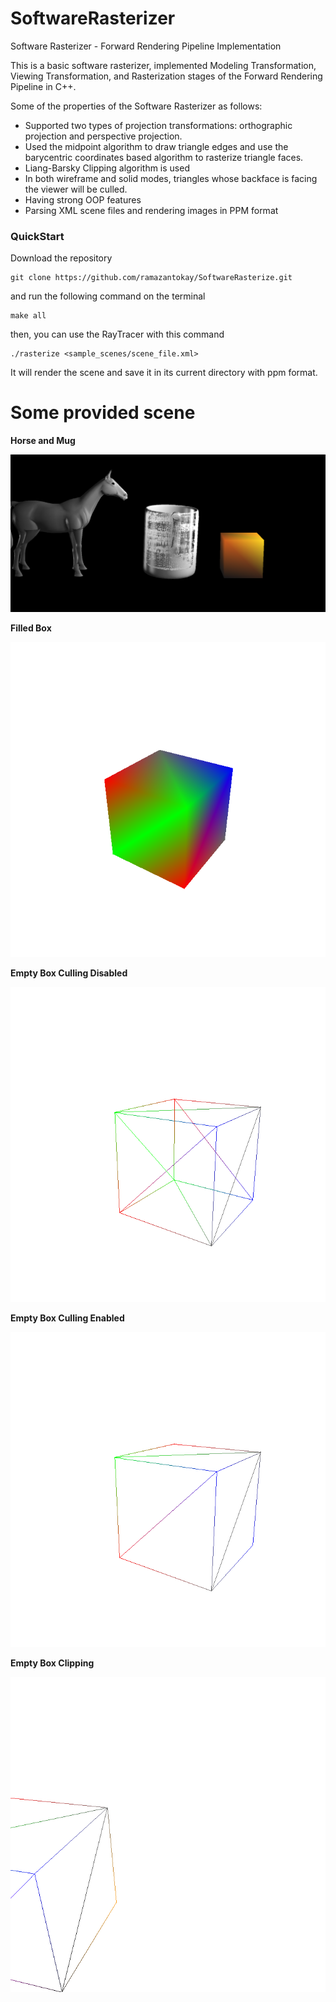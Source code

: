 # SoftwareRasterizer
Software Rasterizer - Forward Rendering Pipeline Implementation

This is a basic software rasterizer, implemented Modeling Transformation, Viewing Transformation, and Rasterization stages of the Forward Rendering Pipeline in C++.

Some of the properties of the Software Rasterizer as follows:
- Supported two types of projection transformations: orthographic projection and perspective projection.
- Used the midpoint algorithm to draw triangle edges and use the barycentric coordinates based algorithm to rasterize triangle faces.
- Liang-Barsky Clipping algorithm is used
- In both wireframe and solid modes, triangles whose backface is facing the viewer will be culled.
- Having strong OOP features
- Parsing XML scene files and rendering images in PPM format

### QuickStart

Download the repository

``` 
git clone https://github.com/ramazantokay/SoftwareRasterize.git
```
and run the following command on the terminal
```
make all
```
then, you can use the RayTracer with this command

```
./rasterize <sample_scenes/scene_file.xml>
```
It will render the scene and save it in its current directory with ppm format.

# Some provided scene 

**Horse and Mug**

![HorseMug](/assets/horse_and_mug_1.png)

**Filled Box**

![FilledBox](/assets/filled_box_4.png)

**Empty Box Culling Disabled**

![EmptyBox](/assets/empty_box_6.png)

**Empty Box Culling Enabled**

![EmptyBoxCE](/assets/empty_box_6_culling_enable.png)

**Empty Box Clipping**

![EmptyBoxClipping](/assets/empty_box_clipped_1_clipping.png)
